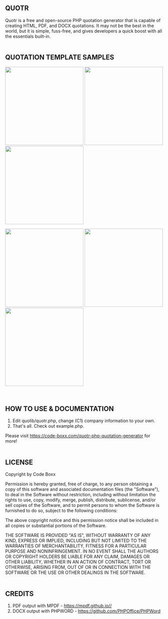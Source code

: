 ## QUOTR
Quotr is a free and open-source PHP quotation generator that is capable of creating HTML, PDF, and DOCX quotations. It may not be the best in the world, but it is simple, fuss-free, and gives developers a quick boost with all the essentials built-in.
<br><br>


## QUOTATION TEMPLATE SAMPLES
<p float="left">
  <img width="250" style="inline-block" src="https://code-boxx.com/wp-content/uploads/2021/11/illus-quotr-1.png">
  <img width="250" style="inline-block" src="https://code-boxx.com/wp-content/uploads/2021/11/illus-quotr-2.png">
  <img width="250" style="inline-block" src="https://code-boxx.com/wp-content/uploads/2021/11/illus-quotr-3.png">
</p>
<p float="left">
  <img width="250" style="inline-block" src="https://code-boxx.com/wp-content/uploads/2021/11/illus-quotr-4.png">
  <img width="250" style="inline-block" src="https://code-boxx.com/wp-content/uploads/2021/11/illus-quotr-5.png">
  <img width="250" style="inline-block" src="https://code-boxx.com/wp-content/uploads/2021/11/illus-quotr-6.png">
</p><br>


## HOW TO USE & DOCUMENTATION
1) Edit quolib/quotr.php, change (C1) company information to your own.
2) That's all. Check out example.php.

Please visit https://code-boxx.com/quotr-php-quotation-generator for more!
<br><br>


## LICENSE
Copyright by Code Boxx

Permission is hereby granted, free of charge, to any person obtaining a copy
of this software and associated documentation files (the "Software"), to deal
in the Software without restriction, including without limitation the rights
to use, copy, modify, merge, publish, distribute, sublicense, and/or sell
copies of the Software, and to permit persons to whom the Software is
furnished to do so, subject to the following conditions:

The above copyright notice and this permission notice shall be included in all
copies or substantial portions of the Software.

THE SOFTWARE IS PROVIDED "AS IS", WITHOUT WARRANTY OF ANY KIND, EXPRESS OR
IMPLIED, INCLUDING BUT NOT LIMITED TO THE WARRANTIES OF MERCHANTABILITY,
FITNESS FOR A PARTICULAR PURPOSE AND NONINFRINGEMENT. IN NO EVENT SHALL THE
AUTHORS OR COPYRIGHT HOLDERS BE LIABLE FOR ANY CLAIM, DAMAGES OR OTHER
LIABILITY, WHETHER IN AN ACTION OF CONTRACT, TORT OR OTHERWISE, ARISING FROM,
OUT OF OR IN CONNECTION WITH THE SOFTWARE OR THE USE OR OTHER DEALINGS IN THE
SOFTWARE.
<br><br>

## CREDITS
1) PDF output with MPDF - https://mpdf.github.io//
2) DOCX output with PHPWORD - https://github.com/PHPOffice/PHPWord
